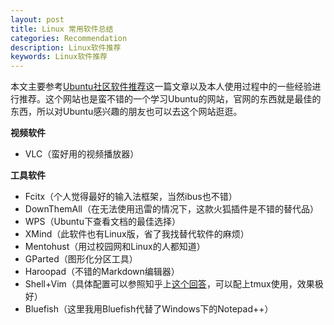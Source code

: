 ```yaml
---
layout: post
title: Linux 常用软件总结
categories: Recommendation
description: Linux软件推荐
keywords: Linux软件推荐
---
```


本文主要参考[Ubuntu社区软件推荐](http://wiki.ubuntu.org.cn/Qref/Apps)这一篇文章以及本人使用过程中的一些经验进行推荐。这个网站也是蛮不错的一个学习Ubuntu的网站，官网的东西就是最佳的东西，所以对Ubuntu感兴趣的朋友也可以去这个网站逛逛。

**视频软件**

- VLC（蛮好用的视频播放器）

**工具软件**

- Fcitx（个人觉得最好的输入法框架，当然ibus也不错）
- DownThemAll（在无法使用迅雷的情况下，这款火狐插件是不错的替代品）
- WPS（Ubuntu下查看文档的最佳选择）
- XMind（此软件也有Linux版，省了我找替代软件的麻烦）
- Mentohust（用过校园网和Linux的人都知道）
- GParted（图形化分区工具）
- Haroopad（不错的Markdown编辑器）
- Shell+Vim（具体配置可以参照知乎上[这个回答](https://www.zhihu.com/question/19989337/answer/18304091)，可以配上tmux使用，效果极好）
- Bluefish（这里我用Bluefish代替了Windows下的Notepad++）